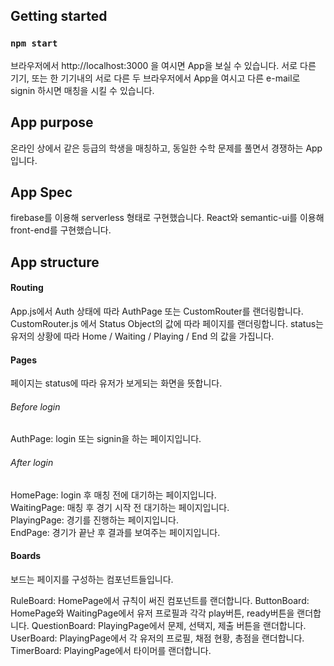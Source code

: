 ## Getting started

### `npm start`

브라우저에서 http://localhost:3000 을 여시면 App을 보실 수 있습니다.
서로 다른 기기, 또는 한 기기내의 서로 다른 두 브라우저에서 App을 여시고 다른 e-mail로 signin 하시면 매칭을 시킬 수 있습니다.

## App purpose

온라인 상에서 같은 등급의 학생을 매칭하고, 동일한 수학 문제를 풀면서 경쟁하는 App입니다. 

## App Spec

firebase를 이용해 serverless 형태로 구현했습니다.
React와 semantic-ui를 이용해 front-end를 구현했습니다.

## App structure

#### Routing

App.js에서 Auth 상태에 따라 AuthPage 또는 CustomRouter를 랜더링합니다.
CustomRouter.js 에서 Status Object의 값에 따라 페이지를 랜더링합니다.
status는 유저의 상황에 따라 Home / Waiting / Playing / End 의 값을 가집니다.

#### Pages

페이지는 status에 따라 유저가 보게되는 화면을 뜻합니다.

###### Before login
AuthPage: login 또는 signin을 하는 페이지입니다.

###### After login
HomePage: login 후 매칭 전에 대기하는 페이지입니다.  
WaitingPage: 매칭 후 경기 시작 전 대기하는 페이지입니다.  
PlayingPage: 경기를 진행하는 페이지입니다.  
EndPage: 경기가 끝난 후 결과를 보여주는 페이지입니다.    

#### Boards

보드는 페이지를 구성하는 컴포넌트들입니다.

RuleBoard: HomePage에서 규칙이 써진 컴포넌트를 랜더합니다.
ButtonBoard: HomePage와 WaitingPage에서 유저 프로필과 각각 play버튼, ready버튼을 랜더합니다. 
QuestionBoard: PlayingPage에서 문제, 선택지, 제출 버튼을 랜더합니다.
UserBoard: PlayingPage에서 각 유저의 프로필, 채점 현황, 총점을 랜더합니다.
TimerBoard: PlayingPage에서 타이머를 랜더합니다.


